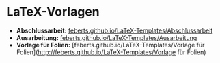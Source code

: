 # LaTeX-Vorlagen

* **Abschlussarbeit:** [feberts.github.io/LaTeX-Templates/Abschlussarbeit](http://feberts.github.io/LaTeX-Templates/Abschlussarbeit)
* **Ausarbeitung:** [feberts.github.io/LaTeX-Templates/Ausarbeitung](http://feberts.github.io/LaTeX-Templates/Ausarbeitung)
* **Vorlage für Folien:** [feberts.github.io/LaTeX-Templates/Vorlage für Folien](http://feberts.github.io/LaTeX-Templates/Vorlage für Folien)
